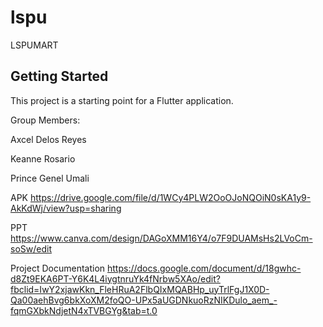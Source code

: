 # lspu

LSPUMART
## Getting Started

This project is a starting point for a Flutter application.

Group Members:

Axcel Delos Reyes

Keanne Rosario

Prince Genel Umali

APK
https://drive.google.com/file/d/1WCy4PLW2OoOJoNQOiN0sKA1y9-AkKdWj/view?usp=sharing

PPT
https://www.canva.com/design/DAGoXMM16Y4/o7F9DUAMsHs2LVoCm-soSw/edit

Project Documentation
https://docs.google.com/document/d/18gwhc-d8Zt9EKA6PT-Y6K4L4iygtnruYk4fNrbw5XAo/edit?fbclid=IwY2xjawKkn_FleHRuA2FlbQIxMQABHp_uyTrlFgJ1X0D-Qa00aehBvg6bkXoXM2foQO-UPx5aUGDNkuoRzNIKDulo_aem_-fqmGXbkNdjetN4xTVBGYg&tab=t.0
